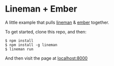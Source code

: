 # Lineman + Ember

A little example that pulls [lineman](https://github.com/testdouble/lineman) & [ember](https://emberjs.com) together.

To get started, clone this repo, and then:

```
$ npm install
$ npm install -g lineman
$ lineman run
```

And then visit the page at [localhost:8000](http://localhost:8000)
